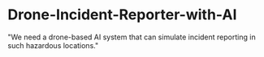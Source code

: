 # Drone-Incident-Reporter-with-AI
"We need a drone-based AI system that can simulate incident reporting in such hazardous locations."

